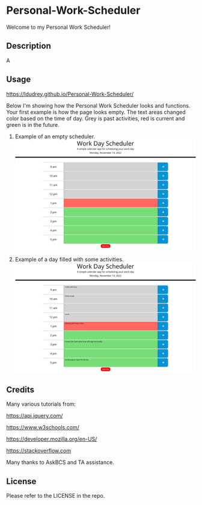 # Personal-Work-Scheduler
Welcome to my Personal Work Scheduler! 

## Description
A 

## Usage

https://ldudrey.github.io/Personal-Work-Scheduler/

Below I'm showing how the Personal Work Scheduler looks and functions. Your first example is how the page looks empty. The text areas changed color based on the time of day. Grey is past activities, red is current and green is in the future.

1. Example of an empty scheduler.
![The Work Day Scheduler webpage includes rows of hours, text area for schedule input, and a save button with clear day button at bottom of the page.](./assets/images/fullscreen%20Work%20Day%20Scheduler.png)

2. Example of a day filled with some activities.
![The Work Day Scheduler webpage includes rows of hours, text area for schedule input, and a save button with clear day button at bottom of the page.](./assets/images/loaded%20Work%20Day%20Scheduler.png)



## Credits
Many various tutorials from:

https://api.jquery.com/

https://www.w3schools.com/

https://developer.mozilla.org/en-US/

https://stackoverflow.com

Many thanks to AskBCS and TA assistance.

## License
Please refer to the LICENSE in the repo.


